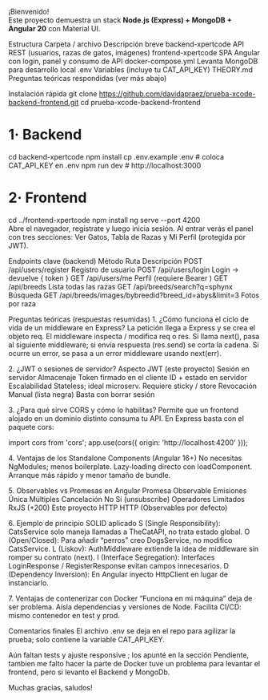 ¡Bienvenido!  
Este proyecto demuestra un stack **Node.js (Express) + MongoDB + Angular 20** con Material UI.

Estructura
Carpeta / archivo	Descripción breve
backend-xpertcode	API REST (usuarios, razas de gatos, imágenes)
frontend-xpertcode	SPA Angular con login, panel y consumo de API
docker-compose.yml	Levanta MongoDB para desarrollo local
.env	Variables (incluye tu CAT_API_KEY)
THEORY.md	Preguntas teóricas respondidas (ver más abajo)

Instalación rápida
git clone https://github.com/davidapraez/prueba-xcode-backend-frontend.git
cd prueba-xcode-backend-frontend

# 1· Backend
cd backend-xpertcode
npm install
cp .env.example .env        # coloca CAT_API_KEY en .env
npm run dev                 # http://localhost:3000

# 2· Frontend
cd ../frontend-xpertcode
npm install
ng serve --port 4200        
Abre el navegador, regístrate y luego inicia sesión.
Al entrar verás el panel con tres secciones: Ver Gatos, Tabla de Razas y Mi Perfil (protegida por JWT).

Endpoints clave (backend)
Método	Ruta	Descripción
POST	/api/users/register	Registro de usuario
POST	/api/users/login	Login → devuelve { token }
GET	/api/users/me	Perfil (requiere Bearer <token>)
GET	/api/breeds	Lista todas las razas
GET	/api/breeds/search?q=sphynx	Búsqueda
GET	/api/breeds/images/bybreedid?breed_id=abys&limit=3	Fotos por raza

Preguntas teóricas (respuestas resumidas)
1. ¿Cómo funciona el ciclo de vida de un middleware en Express?
La petición llega a Express y se crea el objeto req.
El middleware inspecta / modifica req o res.
Si llama next(), pasa al siguiente middleware; si envía respuesta (res.send) se corta la cadena.
Si ocurre un error, se pasa a un error middleware usando next(err).

2. ¿JWT o sesiones de servidor?
Aspecto	JWT (este proyecto)	Sesión en servidor
Almacenaje	Token firmado en el cliente	ID + estado en servidor
Escalabilidad	Stateless; ideal microserv.	Requiere sticky / store
Revocación	Manual (lista negra)	Basta con borrar sesión

3. ¿Para qué sirve CORS y cómo lo habilitas?
Permite que un frontend alojado en un dominio distinto consuma tu API.
En Express basta con el paquete cors:

import cors from 'cors';
app.use(cors({ origin: 'http://localhost:4200' }));

4. Ventajas de los Standalone Components (Angular 16+)
No necesitas NgModules; menos boilerplate.
Lazy‑loading directo con loadComponent.
Arranque más rápido y menor tamaño de bundle.

5. Observables vs Promesas en Angular
Promesa	Observable
Emisiones	Única	Múltiples
Cancelación	No	Sí (unsubscribe)
Operadores	Limitados	RxJS (+200)
Este proyecto	HTTP	HTTP (Observables por defecto)

6. Ejemplo de principio SOLID aplicado
S (Single Responsibility): CatsService solo maneja llamadas a TheCatAPI, no trata estado global.
O (Open/Closed): Para añadir “perros” creo DogsService, no modifico CatsService.
L (Liskov): AuthMiddleware extiende la idea de middleware sin romper su contrato (next).
I (Interface Segregation): Interfaces LoginResponse / RegisterResponse evitan campos innecesarios.
D (Dependency Inversion): En Angular inyecto HttpClient en lugar de instanciarlo.

7. Ventajas de contenerizar con Docker 
“Funciona en mi máquina” deja de ser problema.
Aísla dependencias y versiones de Node.
Facilita CI/CD: mismo contenedor en test y prod.

Comentarios finales
El archivo .env se deja en el repo para agilizar la prueba; solo contiene la variable CAT_API_KEY.

Aún faltan tests y ajuste responsive ; los apunté en la sección Pendiente, tambien me falto hacer la parte de Docker tuve un problema para levantar el frontend, pero si levanto el Backend y MongoDb.

Muchas gracias, saludos!
